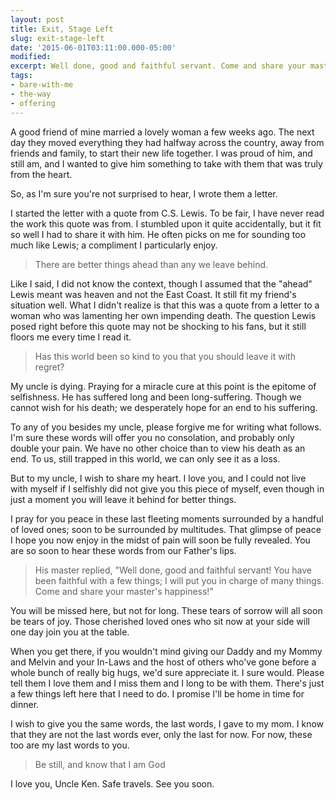 ```yaml
---
layout: post
title: Exit, Stage Left
slug: exit-stage-left
date: '2015-06-01T03:11:00.000-05:00'
modified:
excerpt: Well done, good and faithful servant. Come and share your master's happiness.
tags:
- bare-with-me
- the-way
- offering
---
```


A good friend of mine married a lovely woman a few weeks ago. The next day they moved everything they had halfway across the country, away from friends and family, to start their new life together. I was proud of him, and still am, and I wanted to give him something to take with them that was truly from the heart.

So, as I'm sure you're not surprised to hear, I wrote them a letter.

I started the letter with a quote from C.S. Lewis. To be fair, I have never read the work this quote was from. I stumbled upon it quite accidentally, but it fit so well I had to share it with him. He often picks on me for sounding too much like Lewis; a compliment I particularly enjoy.

> There are better things ahead than any we leave behind.

Like I said, I did not know the context, though I assumed that the "ahead" Lewis meant was heaven and not the East Coast. It still fit my friend's situation well. What I didn't realize is that this was a quote from a letter to a woman who was lamenting her own impending death. The question Lewis posed right before this quote may not be shocking to his fans, but it still floors me every time I read it.

> Has this world been so kind to you that you should leave it with regret?

My uncle is dying. Praying for a miracle cure at this point is the epitome of selfishness. He has suffered long and been long-suffering. Though we cannot wish for his death; we desperately hope for an end to his suffering.

To any of you besides my uncle, please forgive me for writing what follows. I'm sure these words will offer you no consolation, and probably only double your pain. We have no other choice than to view his death as an end. To us, still trapped in this world, we can only see it as a loss.

But to my uncle, I wish to share my heart. I love you, and I could not live with myself if I selfishly did not give you this piece of myself, even though in just a moment you will leave it behind for better things.

I pray for you peace in these last fleeting moments surrounded by a handful of loved ones; soon to be surrounded by multitudes. That glimpse of peace I hope you now enjoy in the midst of pain will soon be fully revealed. You are so soon to hear these words from our Father's lips.

> His master replied, "Well done, good and faithful servant! You have been faithful with a few things; I will put you in charge of many things. Come and share your master's happiness!"

You will be missed here, but not for long. These tears of sorrow will all soon be tears of joy. Those cherished loved ones who sit now at your side will one day join you at the table.

When you get there, if you wouldn't mind giving our Daddy and my Mommy and Melvin and your In-Laws and the host of others who've gone before a whole bunch of really big hugs, we'd sure appreciate it. I sure would. Please tell them I love them and I miss them and I long to be with them. There's just a few things left here that I need to do. I promise I'll be home in time for dinner.

I wish to give you the same words, the last words, I gave to my mom. I know that they are not the last words ever, only the last for now. For now, these too are my last words to you.

> Be still, and know that I am God

I love you, Uncle Ken. Safe travels. See you soon.
